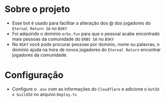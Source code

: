 # Sobre o projeto
- Esse bot é usado para facilitar a alteração dos @ dos jogadores do `Eternal Return SA` no `BSKY`
- Foi adquirido o dominio `erbs.fun` para que o pessoal acabe encontrado mais pessoas da comunidade do `ERBS SA` no `BSKY` 
- No `BSKY` você pode procurar pessoas por dominio, nome ou palavras, o dominio ajuda na hora de novos jogadores do `Eternal Return` encontrar jogadores da comunidade.

# Configuração
- Configure o `.env` com as informações do `Cloudflare` e adicione o `botId e GuildId` no arquivo `Deploy.ts`